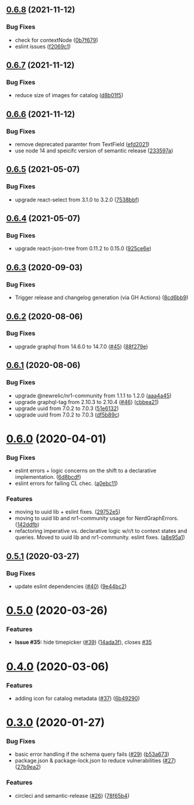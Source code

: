 ## [0.6.8](https://github.com/newrelic/nr1-graphiql-notebook/compare/v0.6.7...v0.6.8) (2021-11-12)


### Bug Fixes

* check for contextNode ([0b7f679](https://github.com/newrelic/nr1-graphiql-notebook/commit/0b7f6791fd28558b6e34d9a1059456e6b7b801df))
* eslint issues ([f2069c1](https://github.com/newrelic/nr1-graphiql-notebook/commit/f2069c17e000f3a6ee59150fd663c1c9c7e2321e))

## [0.6.7](https://github.com/newrelic/nr1-graphiql-notebook/compare/v0.6.6...v0.6.7) (2021-11-12)


### Bug Fixes

* reduce size of images for catalog ([d8b01f5](https://github.com/newrelic/nr1-graphiql-notebook/commit/d8b01f54147c078f26a06f2a31d969e3aa6b1750))

## [0.6.6](https://github.com/newrelic/nr1-graphiql-notebook/compare/v0.6.5...v0.6.6) (2021-11-12)


### Bug Fixes

* remove deprecated paramter from TextField ([efd2021](https://github.com/newrelic/nr1-graphiql-notebook/commit/efd2021dbbc0ca15b00d3e755b4530802fc4b789))
* use node 14 and speicifc version of semantic release ([233597a](https://github.com/newrelic/nr1-graphiql-notebook/commit/233597a3b7cd0068475e43435a2d88af60eab744))

## [0.6.5](https://github.com/newrelic/nr1-graphiql-notebook/compare/v0.6.4...v0.6.5) (2021-05-07)


### Bug Fixes

* upgrade react-select from 3.1.0 to 3.2.0 ([7538bbf](https://github.com/newrelic/nr1-graphiql-notebook/commit/7538bbff5bb11e3cdb04ae673f0ee51b6f6c08b7))

## [0.6.4](https://github.com/newrelic/nr1-graphiql-notebook/compare/v0.6.3...v0.6.4) (2021-05-07)


### Bug Fixes

* upgrade react-json-tree from 0.11.2 to 0.15.0 ([925ce6e](https://github.com/newrelic/nr1-graphiql-notebook/commit/925ce6e8e8704f664f27887d15531e3ba684901b))

## [0.6.3](https://github.com/newrelic/nr1-graphiql-notebook/compare/v0.6.2...v0.6.3) (2020-09-03)


### Bug Fixes

* Trigger release and changelog generation (via GH Actions) ([8cd6bb9](https://github.com/newrelic/nr1-graphiql-notebook/commit/8cd6bb98687ca43b44083f351ccb71810ad2e8dd))

## [0.6.2](https://github.com/newrelic/nr1-graphiql-notebook/compare/v0.6.1...v0.6.2) (2020-08-06)


### Bug Fixes

* upgrade graphql from 14.6.0 to 14.7.0 ([#45](https://github.com/newrelic/nr1-graphiql-notebook/issues/45)) ([88f279e](https://github.com/newrelic/nr1-graphiql-notebook/commit/88f279e310f6e08945987e59002432896d352251))

## [0.6.1](https://github.com/newrelic/nr1-graphiql-notebook/compare/v0.6.0...v0.6.1) (2020-08-06)


### Bug Fixes

* upgrade @newrelic/nr1-community from 1.1.1 to 1.2.0 ([aaa4a45](https://github.com/newrelic/nr1-graphiql-notebook/commit/aaa4a45a155f44c296907ebea9452cb96e7a6434))
* upgrade graphql-tag from 2.10.3 to 2.10.4 ([#46](https://github.com/newrelic/nr1-graphiql-notebook/issues/46)) ([cbbea21](https://github.com/newrelic/nr1-graphiql-notebook/commit/cbbea21ac7b7dfbfbe180bfe3d9f8ad1fd31246f))
* upgrade uuid from 7.0.2 to 7.0.3 ([51e6132](https://github.com/newrelic/nr1-graphiql-notebook/commit/51e613240c980c47a0a397136b13699339242a28))
* upgrade uuid from 7.0.2 to 7.0.3 ([df5b89c](https://github.com/newrelic/nr1-graphiql-notebook/commit/df5b89c020b9538cfece581b2a07dd6ac25667a9))

# [0.6.0](https://github.com/newrelic/nr1-graphiql-notebook/compare/v0.5.1...v0.6.0) (2020-04-01)


### Bug Fixes

* eslint errors + logic concerns on the shift to a declarative implementation. ([6d8bcdf](https://github.com/newrelic/nr1-graphiql-notebook/commit/6d8bcdf7a80b97e8babc35924fd5e5207b4d937a))
* eslint errors for failing CL chec. ([a0ebc11](https://github.com/newrelic/nr1-graphiql-notebook/commit/a0ebc113410f842191fd67641cd3dc3905ec5119))


### Features

* moving to uuid lib + eslint fixes. ([29752e5](https://github.com/newrelic/nr1-graphiql-notebook/commit/29752e53ee51cde7ab6b181c13c768b2021770aa))
* moving to uuid lib and nr1-community usage for NerdGraphErrors. ([142ddfb](https://github.com/newrelic/nr1-graphiql-notebook/commit/142ddfb948c92b686690fb591e53a9817aa6727f))
* refactoring imperative vs. declarative logic w/r/t to context states and queries. Moved to uuid lib and nr1-community. eslint fixes. ([a8e95a1](https://github.com/newrelic/nr1-graphiql-notebook/commit/a8e95a1e199013fabcc727cd879345179e1ee465))

## [0.5.1](https://github.com/newrelic/nr1-graphiql-notebook/compare/v0.5.0...v0.5.1) (2020-03-27)


### Bug Fixes

* update eslint dependencies ([#40](https://github.com/newrelic/nr1-graphiql-notebook/issues/40)) ([9e44bc2](https://github.com/newrelic/nr1-graphiql-notebook/commit/9e44bc2013cb251a23145e38e77f38a386874959))

# [0.5.0](https://github.com/newrelic/nr1-graphiql-notebook/compare/v0.4.0...v0.5.0) (2020-03-26)


### Features

* **Issue #35:** hide timepicker ([#39](https://github.com/newrelic/nr1-graphiql-notebook/issues/39)) ([14ada3f](https://github.com/newrelic/nr1-graphiql-notebook/commit/14ada3fab08ec0e9f447160c1f4fee002d379ef6)), closes [#35](https://github.com/newrelic/nr1-graphiql-notebook/issues/35)

# [0.4.0](https://github.com/newrelic/nr1-graphiql-notebook/compare/v0.3.0...v0.4.0) (2020-03-06)


### Features

* adding icon for catalog metadata ([#37](https://github.com/newrelic/nr1-graphiql-notebook/issues/37)) ([6b49290](https://github.com/newrelic/nr1-graphiql-notebook/commit/6b492909d49ee17f83d07bf16989627d47b1e325))

# [0.3.0](https://github.com/newrelic/nr1-graphiql-notebook/compare/v0.2.5...v0.3.0) (2020-01-27)


### Bug Fixes

* basic error handling if the schema query fails ([#29](https://github.com/newrelic/nr1-graphiql-notebook/issues/29)) ([b53a673](https://github.com/newrelic/nr1-graphiql-notebook/commit/b53a673f1b64c9bb360519f88a88d398b87af522))
* package.json & package-lock.json to reduce vulnerabilities ([#27](https://github.com/newrelic/nr1-graphiql-notebook/issues/27)) ([27b9ea2](https://github.com/newrelic/nr1-graphiql-notebook/commit/27b9ea219dc885d813cda18ca0ebea5555644f38))


### Features

* circleci and semantic-release ([#26](https://github.com/newrelic/nr1-graphiql-notebook/issues/26)) ([78f65b4](https://github.com/newrelic/nr1-graphiql-notebook/commit/78f65b4b215192b85d33ad98b638fb73e1e01c82))
